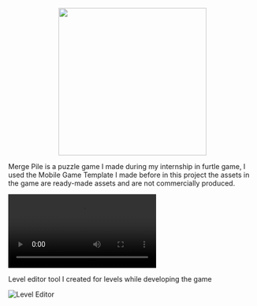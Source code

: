 <p align="center">
  <img src="https://github.com/user-attachments/assets/16f8c79f-2677-478f-adcc-7a2a62d7f3ef" width="300" height="300" />
</p>

Merge Pile is a puzzle game I made during my internship in furtle game, I used the Mobile Game Template I made before in this project
the assets in the game are ready-made assets and are not commercially produced. 



<video src ="https://github.com/user-attachments/assets/568e6e97-d385-430b-8e0f-5d1743782110" type="video/mp4"> width="1080" height="1920" controls> 


Level editor tool I created for levels while developing the game

![Level Editor](https://github.com/user-attachments/assets/2eaf8b53-352a-40dd-83f4-c78b8bc986f9)
